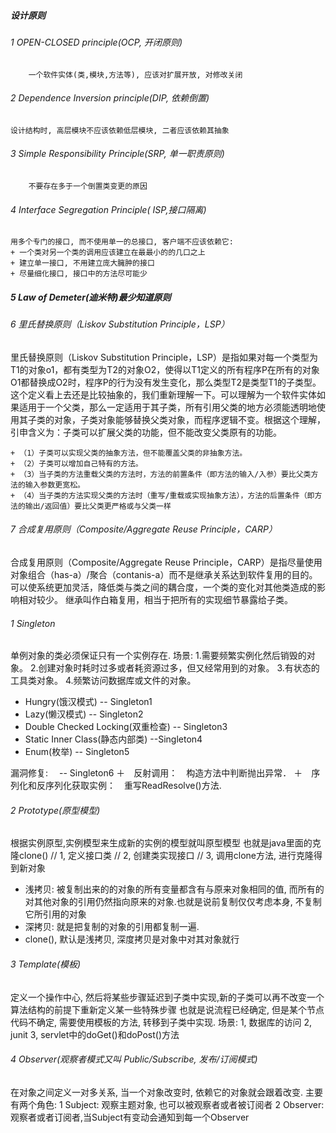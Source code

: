 ##### 设计原则
###### 1 OPEN-CLOSED principle(OCP, 开闭原则)
        一个软件实体(类,模块,方法等), 应该对扩展开放, 对修改关闭
###### 2 Dependence Inversion principle(DIP, 依赖倒置)
    设计结构时, 高层模块不应该依赖低层模块, 二者应该依赖其抽象

###### 3 Simple Responsibility Principle(SRP, 单一职责原则)
        不要存在多于一个倒置类变更的原因
###### 4 Interface Segregation Principle( ISP,接口隔离)
    用多个专门的接口, 而不使用单一的总接口, 客户端不应该依赖它:
    + 一个类对另一个类的调用应该建立在最最小的的几口之上
    + 建立单一接口, 不用建立庞大臃肿的接口
    + 尽量细化接口, 接口中的方法尽可能少
##### 5 Law of Demeter(迪米特)最少知道原则

###### 6 里氏替换原则（Liskov Substitution Principle，LSP）
里氏替换原则（Liskov Substitution Principle，LSP）是指如果对每一个类型为T1的对象o1，都有类型为T2的对象O2，使得以T1定义的所有程序P在所有的对象O1都替换成O2时，程序P的行为没有发生变化，那么类型T2是类型T1的子类型。
这个定义看上去还是比较抽象的，我们重新理解一下。可以理解为一个软件实体如果适用于一个父类，那么一定适用于其子类，所有引用父类的地方必须能透明地使用其子类的对象，子类对象能够替换父类对象，而程序逻辑不变。根据这个理解，引申含义为：子类可以扩展父类的功能，但不能改变父类原有的功能。

    + （1）子类可以实现父类的抽象方法，但不能覆盖父类的非抽象方法。
    + （2）子类可以增加自己特有的方法。
    + （3）当子类的方法重载父类的方法时，方法的前置条件（即方法的输入/入参）要比父类方法的输入参数更宽松。
    + （4）当子类的方法实现父类的方法时（重写/重载或实现抽象方法），方法的后置条件（即方法的输出/返回值）要比父类更严格或与父类一样

###### 7 合成复用原则（Composite/Aggregate Reuse Principle，CARP）
  合成复用原则（Composite/Aggregate Reuse Principle，CARP）是指尽量使用对象组合（has-a）/聚合（contanis-a）而不是继承关系达到软件复用的目的。可以使系统更加灵活，降低类与类之间的耦合度，一个类的变化对其他类造成的影响相对较少。
继承叫作白箱复用，相当于把所有的实现细节暴露给子类。

###### 1 Singleton
   单例对象的类必须保证只有一个实例存在.
 场景:
    1.需要频繁实例化然后销毁的对象。 
    2.创建对象时耗时过多或者耗资源过多，但又经常用到的对象。 
    3.有状态的工具类对象。 
    4.频繁访问数据库或文件的对象。

+ Hungry(饿汉模式) -- Singleton1
+ Lazy(懒汉模式) -- Singleton2
+ Double Checked Locking(双重检查) -- Singleton3
+ Static Inner Class(静态内部类) --Singleton4
+ Enum(枚举)       -- Singleton5

漏洞修复:　 -- Singleton6
＋　反射调用：　构造方法中判断抛出异常．
＋　序列化和反序列化获取实例：　重写ReadResolve()方法.

###### 2 Prototype(原型模型)
根据实例原型,实例模型来生成新的实例的模型就叫原型模型
也就是java里面的克隆clone()
// 1, 定义接口类
// 2, 创建类实现接口
// 3, 调用clone方法, 进行克隆得到新对象

+ 浅拷贝:
    被复制出来的的对象的所有变量都含有与原来对象相同的值, 而所有的对其他对象的引用仍然指向原来的对象.也就是说前复制仅仅考虑本身, 不复制它所引用的对象
+ 深拷贝: 就是把复制的对象的引用都复制一遍.
+ clone(), 默认是浅拷贝, 深度拷贝是对象中对其对象就行

###### 3 Template(模板)
定义一个操作中心, 然后将某些步骤延迟到子类中实现,新的子类可以再不改变一个算法结构的前提下重新定义某一些特殊步骤
也就是说流程已经确定, 但是某个节点代码不确定, 需要使用模板的方法, 转移到子类中实现.
场景: 
    1, 数据库的访问
    2, junit
    3, servlet中的doGet()和doPost()方法

###### 4 Observer(观察者模式又叫 Public/Subscribe, 发布/订阅模式)
在对象之间定义一对多关系, 当一个对象改变时, 依赖它的对象就会跟着改变.
主要有两个角色: 
    1 Subject: 观察主题对象, 也可以被观察者或者被订阅者
    2 Observer: 观察者或者订阅者,当Subject有变动会通知到每一个Observer




























